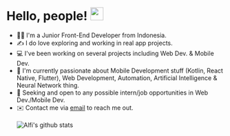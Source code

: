 # Hello, people! <img src="https://raw.githubusercontent.com/MartinHeinz/MartinHeinz/master/wave.gif" width="30px">

- 👨‍💻 I'm a Junior Front-End Developer from Indonesia. 
- ✍️ I do love exploring and working in real app projects. 
- 💻 I've been working on several projects including Web Dev. & Mobile Dev.  
- 📱 I'm currently passionate about Mobile Development stuff (Kotlin, React Native, Flutter), Web Development, Automation, Artificial Intelligence & Neural Network thing.
- 👀 Seeking and open to any possible intern/job opportunities in Web Dev./Mobile Dev.
- ✉️ Contact me via [email](mailto:alfidarmawan79@gmail.com) to reach me out.
<br/><br/>
![Alfi's github stats](https://github-readme-stats.vercel.app/api?username=alfidh02&show_icons=true&theme=tokyonight)

